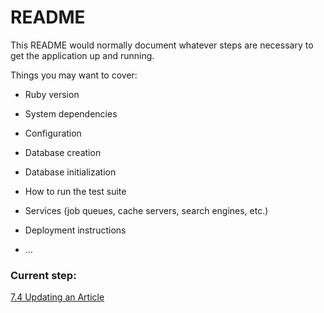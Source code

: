 # README

This README would normally document whatever steps are necessary to get the
application up and running.

Things you may want to cover:

* Ruby version

* System dependencies

* Configuration

* Database creation

* Database initialization

* How to run the test suite

* Services (job queues, cache servers, search engines, etc.)

* Deployment instructions

* ...

### Current step:

[7.4 Updating an Article](https://guides.rubyonrails.org/getting_started.html#updating-an-article)